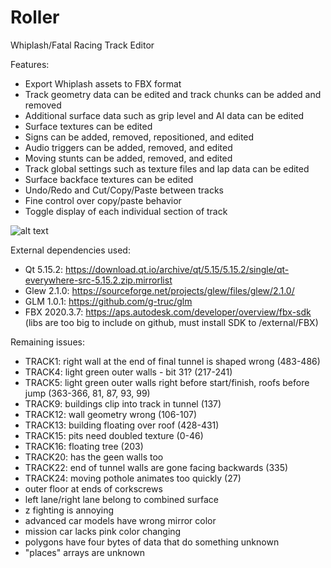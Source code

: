 # Roller
Whiplash/Fatal Racing Track Editor

Features: 
* Export Whiplash assets to FBX format
* Track geometry data can be edited and track chunks can be added and removed
* Additional surface data such as grip level and AI data can be edited
* Surface textures can be edited
* Signs can be added, removed, repositioned, and edited
* Audio triggers can be added, removed, and edited
* Moving stunts can be added, removed, and edited
* Track global settings such as texture files and lap data can be edited
* Surface backface textures can be edited
* Undo/Redo and Cut/Copy/Paste between tracks
* Fine control over copy/paste behavior
* Toggle display of each individual section of track

![alt text](https://github.com/Zizin13/Roller/blob/master/TrackEditor/images/screenshot.png)

External dependencies used:
* Qt 5.15.2: https://download.qt.io/archive/qt/5.15/5.15.2/single/qt-everywhere-src-5.15.2.zip.mirrorlist
* Glew 2.1.0: https://sourceforge.net/projects/glew/files/glew/2.1.0/
* GLM 1.0.1: https://github.com/g-truc/glm
* FBX 2020.3.7: https://aps.autodesk.com/developer/overview/fbx-sdk (libs are too big to include on github, must install SDK to /external/FBX)

Remaining issues:
- TRACK1: right wall at the end of final tunnel is shaped wrong (483-486)
- TRACK4: light green outer walls - bit 31? (217-241)
- TRACK5: light green outer walls right before start/finish, roofs before jump (363-366, 81, 87, 93, 99)
- TRACK9: buildings clip into track in tunnel (137)
- TRACK12: wall geometry wrong (106-107)
- TRACK13: building floating over roof (428-431)
- TRACK15: pits need doubled texture (0-46)
- TRACK16: floating tree (203)
- TRACK20: has the geen walls too
- TRACK22: end of tunnel walls are gone facing backwards (335)
- TRACK24: moving pothole animates too quickly (27)
- outer floor at ends of corkscrews
- left lane/right lane belong to combined surface
- z fighting is annoying
- advanced car models have wrong mirror color
- mission car lacks pink color changing
- polygons have four bytes of data that do something unknown
- "places" arrays are unknown

